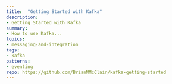 ```yaml
---
title:  "Getting Started with Kafka"
description:
- Getting Started with Kafka
summary:
- How to use Kafka...
topics:
- messaging-and-integration
tags:
- kafka
patterns:
- eventing
repo: https://github.com/BrianMMcClain/kafka-getting-started
---
```

